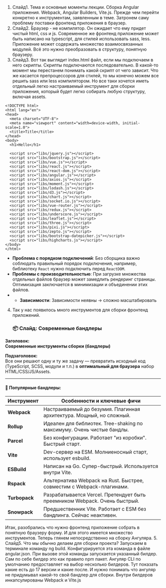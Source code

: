 1. Слайд1. Тема и основные моменты лекции.
   Сборка Angular приложения. Webpack, Angular Builders, Vite.js.
   Прежде чем перейти конкретно к инструментам, заявленным в теме. Затронем саму проблему поставки фронтенд приложения в браузер.
2. Слайд2. Браузер - не компилятор. Он ожидает что ему придет чистый html, css и js. Современное же фронтенд приложение может быть написано на typescript, для стилей использовать sass, less. Приложение может содержать множество взаимосвязанных модулей. Всё это нужно преобразовать в структуру, понятную браузеру.
3. Слайд3. Вот так выглядит index.html файл, если мы подключаем в него скрипты. Скрипты подключаются последовательно. В какой-то момент мы перестанем понимать какой скрипт от чего зависит. Что же касается препроцессоров для стилей, то мы конечно можем все решить sass или less компилятором. Но все таки хочется иметь отдельный легко настраиваемый инструмент для сборки приложения, который будет легко собирать любую структуру, включая assets.
```
<!DOCTYPE html>
<html lang="en">
<head>
  <meta charset="UTF-8">
  <meta name="viewport" content="width=device-width, initial-scale=1.0">
  <title>Title</title>
</head>
<body>
  <h1>Hello</h1>

  <script src="libs/jquery.js"></script>
  <script src="libs/bootstrap.js"></script>
  <script src="libs/vue.js"></script>
  <script src="libs/react.js"></script>
  <script src="libs/react-dom.js"></script>
  <script src="libs/angular.js"></script>
  <script src="libs/axios.js"></script>
  <script src="libs/moment.js"></script>
  <script src="libs/lodash.js"></script>
  <script src="libs/d3.js"></script>
  <script src="libs/chart.js"></script>
  <script src="libs/socket.io.js"></script>
  <script src="libs/vue-router.js"></script>
  <script src="libs/redux.js"></script>
  <script src="libs/underscore.js"></script>
  <script src="libs/leaflet.js"></script>
  <script src="libs/three.js"></script>
  <script src="libs/pixi.js"></script>
  <script src="libs/zepto.js"></script>
  <script src="libs/bootstrap-datepicker.js"></script>
  <script src="libs/highcharts.js"></script>
</body>
</html>   
```
- **Проблема с порядком подключений**: Без сборщика важно соблюдать правильный порядок подключения, например, библиотеку `React` нужно подключить перед `ReactDOM`.
- **Проблемы с производительностью**: При загрузке множества отдельных файлов браузер может замедлить рендеринг страницы. Оптимизация заключается в минимизации и объединении этих файлов.
- - **Зависимости**: Зависимости неявны → сложно масштабировать
4. Так у нас появилось много инструментов для сборки фронтенд приложений.
   ### 📦 Слайд: Современные бандлеры

**Заголовок:**  
**Современные инструменты сборки (бандлеры)**

**Подзаголовок:**  
Все они решают одну и ту же задачу — превратить исходный код (TypeScript, SCSS, модули и т.п.) в **оптимальный для браузера** набор HTML/CSS/JS/Assets.

---

#### 🔧 Популярные бандлеры:

|Инструмент|Особенности и ключевые фичи|
|---|---|
|**Webpack**|Настраиваемый до безумия. Плагинная архитектура. Мощный, но сложный.|
|**Rollup**|Идеален для библиотек. Tree-shaking по максимуму. Очень чистые бандлы.|
|**Parcel**|Без конфигурации. Работает "из коробки". Быстрый старт.|
|**Vite**|Dev-сервер на ESM. Молниеносный старт, использует esbuild.|
|**ESBuild**|Написан на Go. Супер-быстрый. Используется внутри Vite.|
|**Rspack**|Альтернатива Webpack на Rust. Быстрее, совместим с Webpack-плагинами.|
|**Turbopack**|Разрабатывается Vercel. Претендует быть преемником Webpack. Очень быстрый.|
|**Snowpack**|Предшественник Vite. Работает с ESM без бандлинга. Сейчас неактивен.|
Итак, разобрались что нужно фронтенд приложение собрать в понятную браузеру форму. И для этого имеется множество инструментов. Теперь глянем непосредственно на сборку Ангуляра.
5. Слайд5. Что мы обычно делаем для сборки проекта? Запускаем в терминале команду ng build. Конфигурируется эта команда  в файле angular.json. При вызове этой команды запускается указанный билдер. Сам по себе билдер это как правило npm пакет. Ангуляр CLI по умолчанию предоставляет на выбор несколько билдеров. Тут показать какие есть до 17 версии и какие после. И нужно понимать что ангуляр не придумывал какой-то свой бандлер для сборки. Внутри билдеров инкапсулированы Webpack и Vite.js
   
   

   